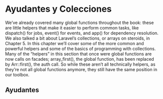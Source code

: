 # Ayudantes y Colecciones

We’ve already covered many global functions throughout the book: these are little
helpers that make it easier to perform common tasks, like dispatch() for jobs,
event() for events, and app() for dependency resolution. We also talked a bit about
Laravel’s collections, or arrays on steroids, in Chapter 5.
In this chapter we’ll cover some of the more common and powerful helpers and some
of the basics of programming with collections. Many of the “helpers” in this section
that once were global functions are now calls on facades; array_first(), the global
function, has been replaced by Arr::first(), the auth call. So while these aren’t all
technically helpers, as they’re not all global functions anymore, they still have the
same position in our toolbox.

## Ayudantes